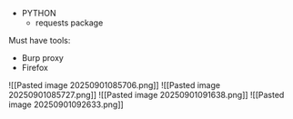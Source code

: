 
- PYTHON
	- requests package


Must have tools:

- Burp proxy
- Firefox


![[Pasted image 20250901085706.png]]
![[Pasted image 20250901085727.png]]
 ![[Pasted image 20250901091638.png]]
 ![[Pasted image 20250901092633.png]]
 